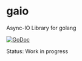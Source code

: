 # gaio

Async-IO Library for golang

[![GoDoc][1]][2]

[1]: https://godoc.org/github.com/xtaci/gaio?status.svg
[2]: https://godoc.org/github.com/xtaci/gaio

Status: Work in progress
